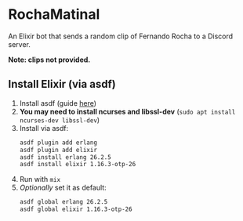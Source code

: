 # RochaMatinal

An Elixir bot that sends a random clip of Fernando Rocha to a Discord server.

**Note: clips not provided.**

## Install Elixir (via asdf)

1. Install asdf (guide [here](https://asdf-vm.com/guide/getting-started.html#_2-download-asdf))
1. **You may need to install ncurses and libssl-dev** (`sudo apt install ncurses-dev libssl-dev`)
1. Install via asdf: 
    ```sh
    asdf plugin add erlang
    asdf plugin add elixir
    asdf install erlang 26.2.5
    asdf install elixir 1.16.3-otp-26
    ```
1. Run with `mix`
1. _Optionally_ set it as default:
   ```sh
   asdf global erlang 26.2.5
   asdf global elixir 1.16.3-otp-26
   ```
